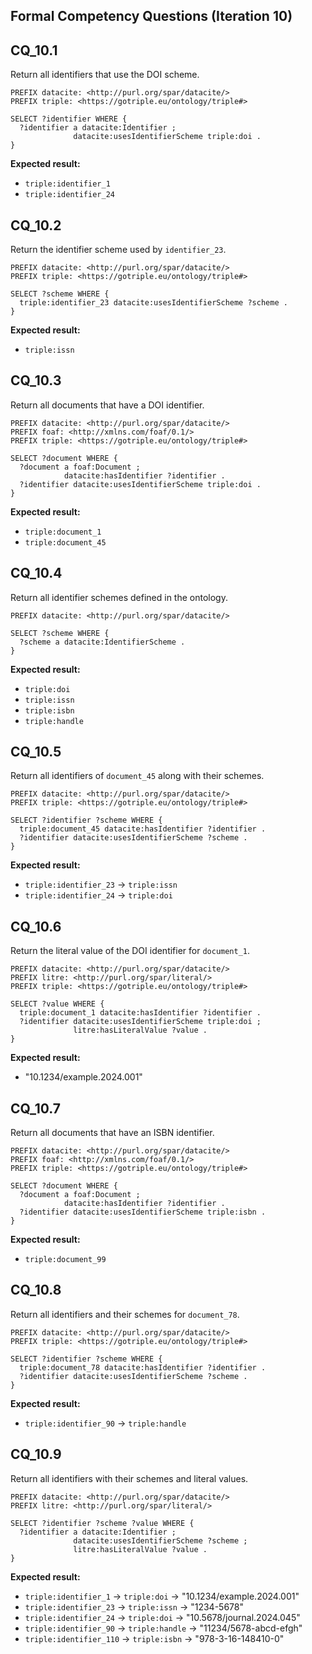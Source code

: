 ## Formal Competency Questions (Iteration 10)

## CQ_10.1

Return all identifiers that use the DOI scheme.

```sparql
PREFIX datacite: <http://purl.org/spar/datacite/>
PREFIX triple: <https://gotriple.eu/ontology/triple#>

SELECT ?identifier WHERE {
  ?identifier a datacite:Identifier ;
              datacite:usesIdentifierScheme triple:doi .
}
```

**Expected result:**
- `triple:identifier_1`
- `triple:identifier_24`


## CQ_10.2

Return the identifier scheme used by `identifier_23`.

```sparql
PREFIX datacite: <http://purl.org/spar/datacite/>
PREFIX triple: <https://gotriple.eu/ontology/triple#>

SELECT ?scheme WHERE {
  triple:identifier_23 datacite:usesIdentifierScheme ?scheme .
}
```

**Expected result:**
- `triple:issn`


## CQ_10.3

Return all documents that have a DOI identifier.

```sparql
PREFIX datacite: <http://purl.org/spar/datacite/>
PREFIX foaf: <http://xmlns.com/foaf/0.1/>
PREFIX triple: <https://gotriple.eu/ontology/triple#>

SELECT ?document WHERE {
  ?document a foaf:Document ;
            datacite:hasIdentifier ?identifier .
  ?identifier datacite:usesIdentifierScheme triple:doi .
}
```

**Expected result:**
- `triple:document_1`
- `triple:document_45`


## CQ_10.4

Return all identifier schemes defined in the ontology.

```sparql
PREFIX datacite: <http://purl.org/spar/datacite/>

SELECT ?scheme WHERE {
  ?scheme a datacite:IdentifierScheme .
}
```

**Expected result:**
- `triple:doi`
- `triple:issn`
- `triple:isbn`
- `triple:handle`


## CQ_10.5

Return all identifiers of `document_45` along with their schemes.

```sparql
PREFIX datacite: <http://purl.org/spar/datacite/>
PREFIX triple: <https://gotriple.eu/ontology/triple#>

SELECT ?identifier ?scheme WHERE {
  triple:document_45 datacite:hasIdentifier ?identifier .
  ?identifier datacite:usesIdentifierScheme ?scheme .
}
```

**Expected result:**
- `triple:identifier_23` → `triple:issn`
- `triple:identifier_24` → `triple:doi`


## CQ_10.6

Return the literal value of the DOI identifier for `document_1`.

```sparql
PREFIX datacite: <http://purl.org/spar/datacite/>
PREFIX litre: <http://purl.org/spar/literal/>
PREFIX triple: <https://gotriple.eu/ontology/triple#>

SELECT ?value WHERE {
  triple:document_1 datacite:hasIdentifier ?identifier .
  ?identifier datacite:usesIdentifierScheme triple:doi ;
              litre:hasLiteralValue ?value .
}
```

**Expected result:**
- "10.1234/example.2024.001"


## CQ_10.7

Return all documents that have an ISBN identifier.

```sparql
PREFIX datacite: <http://purl.org/spar/datacite/>
PREFIX foaf: <http://xmlns.com/foaf/0.1/>
PREFIX triple: <https://gotriple.eu/ontology/triple#>

SELECT ?document WHERE {
  ?document a foaf:Document ;
            datacite:hasIdentifier ?identifier .
  ?identifier datacite:usesIdentifierScheme triple:isbn .
}
```

**Expected result:**
- `triple:document_99`


## CQ_10.8

Return all identifiers and their schemes for `document_78`.

```sparql
PREFIX datacite: <http://purl.org/spar/datacite/>
PREFIX triple: <https://gotriple.eu/ontology/triple#>

SELECT ?identifier ?scheme WHERE {
  triple:document_78 datacite:hasIdentifier ?identifier .
  ?identifier datacite:usesIdentifierScheme ?scheme .
}
```

**Expected result:**
- `triple:identifier_90` → `triple:handle`


## CQ_10.9

Return all identifiers with their schemes and literal values.

```sparql
PREFIX datacite: <http://purl.org/spar/datacite/>
PREFIX litre: <http://purl.org/spar/literal/>

SELECT ?identifier ?scheme ?value WHERE {
  ?identifier a datacite:Identifier ;
              datacite:usesIdentifierScheme ?scheme ;
              litre:hasLiteralValue ?value .
}
```

**Expected result:**
- `triple:identifier_1` → `triple:doi` → "10.1234/example.2024.001"
- `triple:identifier_23` → `triple:issn` → "1234-5678"
- `triple:identifier_24` → `triple:doi` → "10.5678/journal.2024.045"
- `triple:identifier_90` → `triple:handle` → "11234/5678-abcd-efgh"
- `triple:identifier_110` → `triple:isbn` → "978-3-16-148410-0"
